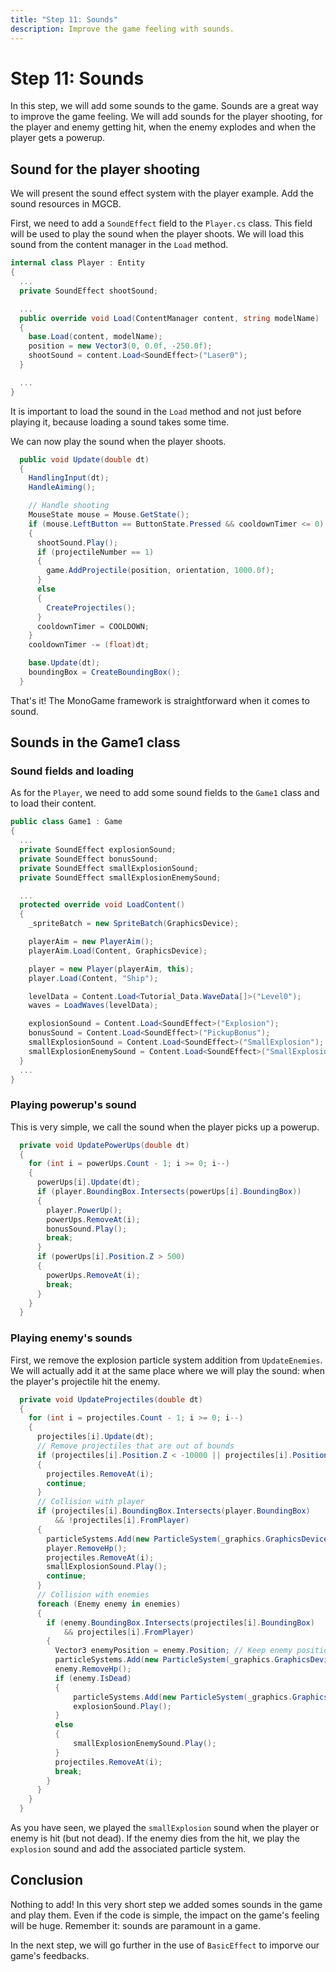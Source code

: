 ```yaml
---
title: "Step 11: Sounds"
description: Improve the game feeling with sounds.
---
```


# Step 11: Sounds

In this step, we will add some sounds to the game. Sounds are a great way to improve the game feeling. We will add sounds for the player shooting, for the player and enemy getting hit, when the enemy explodes and when the player gets a powerup.

## Sound for the player shooting

We will present the sound effect system with the player example. Add the sound resources in MGCB.

First, we need to add a `SoundEffect` field to the `Player.cs` class. This field will be used to play the sound when the player shoots. We will load this sound from the content manager in the `Load` method.

```csharp
internal class Player : Entity
{
  ...
  private SoundEffect shootSound;

  ...
  public override void Load(ContentManager content, string modelName)
  {
    base.Load(content, modelName);
    position = new Vector3(0, 0.0f, -250.0f);
    shootSound = content.Load<SoundEffect>("Laser0");
  }

  ...
}
```

It is important to load the sound in the `Load` method and not just before playing it, because loading a sound takes some time.

We can now play the sound when the player shoots.

```csharp
  public void Update(double dt)
  {
    HandlingInput(dt);
    HandleAiming();

    // Handle shooting
    MouseState mouse = Mouse.GetState();
    if (mouse.LeftButton == ButtonState.Pressed && cooldownTimer <= 0)
    {
      shootSound.Play();
      if (projectileNumber == 1)
      {
        game.AddProjectile(position, orientation, 1000.0f);
      }
      else
      {
        CreateProjectiles();
      }
      cooldownTimer = COOLDOWN;
    }
    cooldownTimer -= (float)dt;

    base.Update(dt);
    boundingBox = CreateBoundingBox();
  }
```

That's it! The MonoGame framework is straightforward when it comes to sound.

## Sounds in the Game1 class

### Sound fields and loading

As for the `Player`, we need to add some sound fields to the `Game1` class and to load their content.

```csharp
public class Game1 : Game
{
  ...
  private SoundEffect explosionSound;
  private SoundEffect bonusSound;
  private SoundEffect smallExplosionSound;
  private SoundEffect smallExplosionEnemySound;

  ...
  protected override void LoadContent()
  {
    _spriteBatch = new SpriteBatch(GraphicsDevice);

    playerAim = new PlayerAim();
    playerAim.Load(Content, GraphicsDevice);

    player = new Player(playerAim, this);
    player.Load(Content, "Ship");

    levelData = Content.Load<Tutorial_Data.WaveData[]>("Level0");
    waves = LoadWaves(levelData);

    explosionSound = Content.Load<SoundEffect>("Explosion");
    bonusSound = Content.Load<SoundEffect>("PickupBonus");
    smallExplosionSound = Content.Load<SoundEffect>("SmallExplosion");
    smallExplosionEnemySound = Content.Load<SoundEffect>("SmallExplosionEnemy");
  }
  ...
}
```

### Playing powerup's sound

This is very simple, we call the sound when the player picks up a powerup.

```csharp
  private void UpdatePowerUps(double dt)
  {
    for (int i = powerUps.Count - 1; i >= 0; i--)
    {
      powerUps[i].Update(dt);
      if (player.BoundingBox.Intersects(powerUps[i].BoundingBox))
      {
        player.PowerUp();
        powerUps.RemoveAt(i);
        bonusSound.Play();
        break;
      }
      if (powerUps[i].Position.Z > 500)
      {
        powerUps.RemoveAt(i);
        break;
      }
    }
  }
```

### Playing enemy's sounds

First, we remove the explosion particle system addition from `UpdateEnemies`. We will actually add it at the same place where we will play the sound: when the player's projectile hit the enemy.

```csharp
  private void UpdateProjectiles(double dt)
  {
    for (int i = projectiles.Count - 1; i >= 0; i--)
    {
      projectiles[i].Update(dt);
      // Remove projectiles that are out of bounds
      if (projectiles[i].Position.Z < -10000 || projectiles[i].Position.Z > 1000)
      {
        projectiles.RemoveAt(i);
        continue;
      }
      // Collision with player
      if (projectiles[i].BoundingBox.Intersects(player.BoundingBox)
          && !projectiles[i].FromPlayer)
      {
        particleSystems.Add(new ParticleSystem(_graphics.GraphicsDevice, player.Position, 5f, 0.5f, 200f, Color.Orange, Color.Red));
        player.RemoveHp();
        projectiles.RemoveAt(i);
        smallExplosionSound.Play();
        continue;
      }
      // Collision with enemies
      foreach (Enemy enemy in enemies)
      {
        if (enemy.BoundingBox.Intersects(projectiles[i].BoundingBox)
            && projectiles[i].FromPlayer)
        {
          Vector3 enemyPosition = enemy.Position; // Keep enemy position if the enemy is dead
          particleSystems.Add(new ParticleSystem(_graphics.GraphicsDevice, enemyPosition, 5f, 0.5f, 200f, Color.LightGreen, Color.Green));
          enemy.RemoveHp();
          if (enemy.IsDead)
          {
              particleSystems.Add(new ParticleSystem(_graphics.GraphicsDevice, enemyPosition, 10f, 1.5f, 500f, Color.Orange, new Color(100, 0, 0)));
              explosionSound.Play();
          }
          else
          {
              smallExplosionEnemySound.Play();
          }
          projectiles.RemoveAt(i);
          break;
        }
      }
    }
  }
```

As you have seen, we played the `smallExplosion` sound when the player or enemy is hit (but not dead). If the enemy dies from the hit, we play the `explosion` sound and add the associated particle system.

## Conclusion

Nothing to add! In this very short step we added somes sounds in the game and play them. Even if the code is simple, the impact on the game's feeling will be huge. Remember it: sounds are paramount in a game.

In the next step, we will go further in the use of `BasicEffect` to imporve our game's feedbacks.